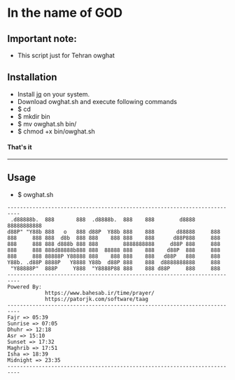 # In the name of GOD


## Important note:
- This script just for Tehran owghat
## Installation
- Install [jq](https://stedolan.github.io/jq/) on your system.
- Download owghat.sh and execute following commands
- $ cd
- $ mkdir bin
- $ mv owghat.sh bin/
- $ chmod +x bin/owghat.sh
#### That's it

---
## Usage
- $ owghat.sh

```
--------------------------------------------------------------------------
 .d88888b.  888       888  .d8888b.  888    888        d8888 88888888888
d88P" "Y88b 888   o   888 d88P  Y88b 888    888       d88888     888    
888     888 888  d8b  888 888    888 888    888      d88P888     888    
888     888 888 d888b 888 888        8888888888     d88P 888     888    
888     888 888d88888b888 888  88888 888    888    d88P  888     888    
888     888 88888P Y88888 888    888 888    888   d88P   888     888    
Y88b. .d88P 8888P   Y8888 Y88b  d88P 888    888  d8888888888     888    
 "Y88888P"  888P     Y888  "Y8888P88 888    888 d88P     888     888    
--------------------------------------------------------------------------
Powered By:                                    
            https://www.bahesab.ir/time/prayer/
            https://patorjk.com/software/taag  
--------------------------------------------------------------------------
Fajr => 05:39
Sunrise => 07:05
Dhuhr => 12:18
Asr => 15:10
Sunset => 17:32
Maghrib => 17:51
Isha => 18:39
Midnight => 23:35
--------------------------------------------------------------------------
```

